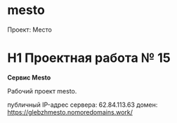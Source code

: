 # mesto
Проект: Место
# H1 Проектная работа № 15
__Сервис Mesto__

Рабочий проект mesto.

публичный IP-адрес сервера: 62.84.113.63
домен: https://glebzhmesto.nomoredomains.work/
